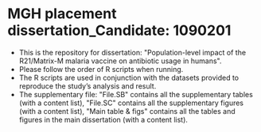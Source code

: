 # MGH placement dissertation_Candidate: 1090201
- This is the repository for dissertation: "Population-level impact of the R21/Matrix-M malaria vaccine on antibiotic usage in humans".
- Please follow the order of R scripts when running.
- The R scripts are used in conjunction with the datasets provided to reproduce the study’s analysis and result.
- The supplementary file: "File.SB" contains all the supplementary tables (with a content list), "File.SC" contains all the supplementary figures (with a content list), "Main table & figs" contains all the tables and figures in the main dissertation (with a content list).  

 
